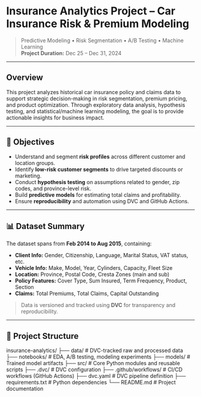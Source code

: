 #  Insurance Analytics Project – Car Insurance Risk & Premium Modeling

> Predictive Modeling • Risk Segmentation • A/B Testing • Machine Learning  
> **Project Duration:** Dec 25 – Dec 31, 2024

---

##  Overview

This project analyzes historical car insurance policy and claims data to support strategic decision-making in risk segmentation, premium pricing, and product optimization. Through exploratory data analysis, hypothesis testing, and statistical/machine learning modeling, the goal is to provide actionable insights for business impact.

---

## 🎯 Objectives

- Understand and segment **risk profiles** across different customer and location groups.
- Identify **low-risk customer segments** to drive targeted discounts or marketing.
- Conduct **hypothesis testing** on assumptions related to gender, zip codes, and province-level risk.
- Build **predictive models** for estimating total claims and profitability.
- Ensure **reproducibility** and automation using DVC and GitHub Actions.

---

## 📊 Dataset Summary

The dataset spans from **Feb 2014 to Aug 2015**, containing:

- **Client Info:** Gender, Citizenship, Language, Marital Status, VAT status, etc.
- **Vehicle Info:** Make, Model, Year, Cylinders, Capacity, Fleet Size
- **Location:** Province, Postal Code, Cresta Zones (main and sub)
- **Policy Features:** Cover Type, Sum Insured, Term Frequency, Product, Section
- **Claims:** Total Premiums, Total Claims, Capital Outstanding

> Data is versioned and tracked using **DVC** for transparency and reproducibility.

---

## 📁 Project Structure

insurance-analytics/
├── data/ # DVC-tracked raw and processed data
├── notebooks/ # EDA, A/B testing, modeling experiments
├── models/ # Trained model artifacts
├── src/ # Core Python modules and reusable scripts
├── .dvc/ # DVC configuration
├── .github/workflows/ # CI/CD workflows (GitHub Actions)
├── dvc.yaml # DVC pipeline definition
├── requirements.txt # Python dependencies
└── README.md # Project documentation
